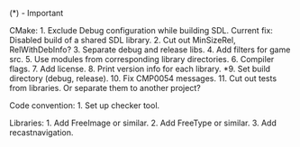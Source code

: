 (*) - Important

CMake:
	1. Exclude Debug configuration while building SDL. Current fix: Disabled build of a shared SDL library.
	2. Cut out MinSizeRel, RelWithDebInfo?
	3. Separate debug and release libs.
	4. Add filters for game src.
	5. Use modules from corresponding library directories.
	6. Compiler flags.
	7. Add license.
	8. Print version info for each library.
	*9. Set build directory (debug, release).
	10. Fix CMP0054 messages.
	11. Cut out tests from libraries. Or separate them to another project?

Code convention:
	1. Set up checker tool.

Libraries:
	1. Add FreeImage or similar.
	2. Add FreeType or similar.
	3. Add recastnavigation.